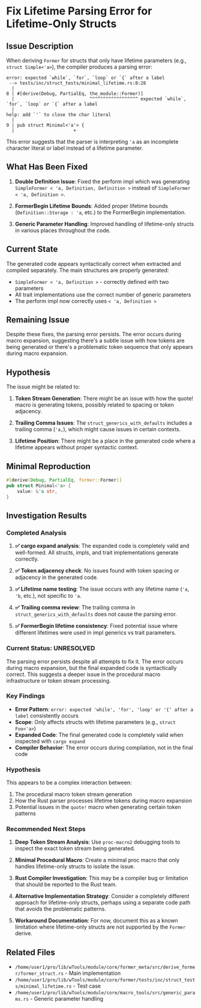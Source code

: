 # Fix Lifetime Parsing Error for Lifetime-Only Structs

## Issue Description

When deriving `Former` for structs that only have lifetime parameters (e.g., `struct Simple<'a>`), the compiler produces a parsing error:

```
error: expected `while`, `for`, `loop` or `{` after a label
 --> tests/inc/struct_tests/minimal_lifetime.rs:8:28
  |
8 | #[derive(Debug, PartialEq, the_module::Former)]
  |                            ^^^^^^^^^^^^^^^^^^ expected `while`, `for`, `loop` or `{` after a label
  |
help: add `'` to close the char literal
  |
9 | pub struct Minimal<'a'> {
  |                      +
```

This error suggests that the parser is interpreting `'a` as an incomplete character literal or label instead of a lifetime parameter.

## What Has Been Fixed

1. **Double Definition Issue**: Fixed the perform impl which was generating `SimpleFormer < 'a, Definition, Definition >` instead of `SimpleFormer < 'a, Definition >`.

2. **FormerBegin Lifetime Bounds**: Added proper lifetime bounds (`Definition::Storage : 'a`, etc.) to the FormerBegin implementation.

3. **Generic Parameter Handling**: Improved handling of lifetime-only structs in various places throughout the code.

## Current State

The generated code appears syntactically correct when extracted and compiled separately. The main structures are properly generated:

- `SimpleFormer < 'a, Definition >` - correctly defined with two parameters
- All trait implementations use the correct number of generic parameters
- The perform impl now correctly uses `< 'a, Definition >`

## Remaining Issue

Despite these fixes, the parsing error persists. The error occurs during macro expansion, suggesting there's a subtle issue with how tokens are being generated or there's a problematic token sequence that only appears during macro expansion.

## Hypothesis

The issue might be related to:

1. **Token Stream Generation**: There might be an issue with how the quote! macro is generating tokens, possibly related to spacing or token adjacency.

2. **Trailing Comma Issues**: The `struct_generics_with_defaults` includes a trailing comma (`'a,`), which might cause issues in certain contexts.

3. **Lifetime Position**: There might be a place in the generated code where a lifetime appears without proper syntactic context.

## Minimal Reproduction

```rust
#[derive(Debug, PartialEq, former::Former)]
pub struct Minimal<'a> {
    value: &'a str,
}
```

## Investigation Results

### Completed Analysis

1. **✅ cargo expand analysis**: The expanded code is completely valid and well-formed. All structs, impls, and trait implementations generate correctly.

2. **✅ Token adjacency check**: No issues found with token spacing or adjacency in the generated code.

3. **✅ Lifetime name testing**: The issue occurs with any lifetime name (`'a`, `'b`, etc.), not specific to `'a`.

4. **✅ Trailing comma review**: The trailing comma in `struct_generics_with_defaults` does not cause the parsing error.

5. **✅ FormerBegin lifetime consistency**: Fixed potential issue where different lifetimes were used in impl generics vs trait parameters.

### Current Status: UNRESOLVED

The parsing error persists despite all attempts to fix it. The error occurs during macro expansion, but the final expanded code is syntactically correct. This suggests a deeper issue in the procedural macro infrastructure or token stream processing.

### Key Findings

- **Error Pattern**: `error: expected 'while', 'for', 'loop' or '{' after a label` consistently occurs
- **Scope**: Only affects structs with lifetime parameters (e.g., `struct Foo<'a>`)
- **Expanded Code**: The final generated code is completely valid when inspected with `cargo expand`
- **Compiler Behavior**: The error occurs during compilation, not in the final code

### Hypothesis

This appears to be a complex interaction between:
1. The procedural macro token stream generation
2. How the Rust parser processes lifetime tokens during macro expansion
3. Potential issues in the `quote!` macro when generating certain token patterns

### Recommended Next Steps

1. **Deep Token Stream Analysis**: Use `proc-macro2` debugging tools to inspect the exact token stream being generated.

2. **Minimal Procedural Macro**: Create a minimal proc macro that only handles lifetime-only structs to isolate the issue.

3. **Rust Compiler Investigation**: This may be a compiler bug or limitation that should be reported to the Rust team.

4. **Alternative Implementation Strategy**: Consider a completely different approach for lifetime-only structs, perhaps using a separate code path that avoids the problematic patterns.

5. **Workaround Documentation**: For now, document this as a known limitation where lifetime-only structs are not supported by the `Former` derive.

## Related Files

- `/home/user1/pro/lib/wTools/module/core/former_meta/src/derive_former/former_struct.rs` - Main implementation
- `/home/user1/pro/lib/wTools/module/core/former/tests/inc/struct_tests/minimal_lifetime.rs` - Test case
- `/home/user1/pro/lib/wTools/module/core/macro_tools/src/generic_params.rs` - Generic parameter handling